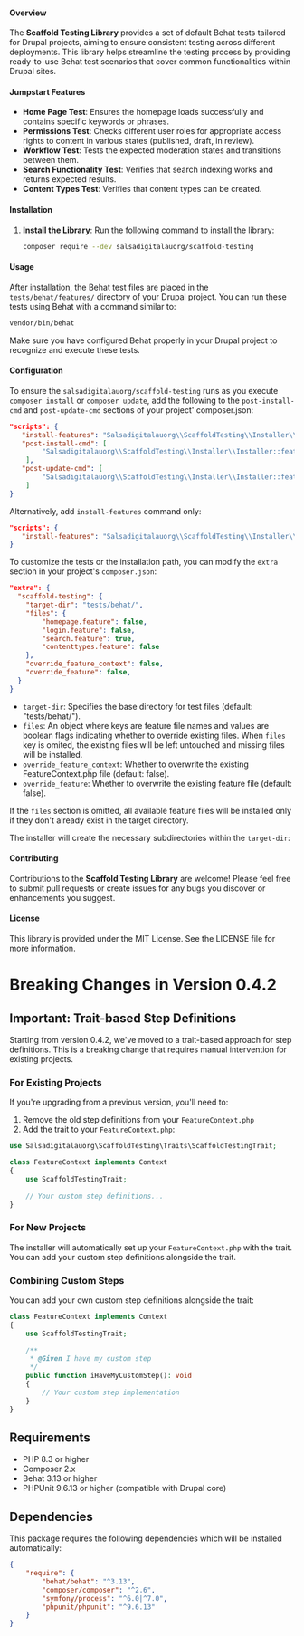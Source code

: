 #### Overview

The **Scaffold Testing Library** provides a set of default Behat tests tailored for Drupal projects, aiming to ensure consistent testing across different deployments. This library helps streamline the testing process by providing ready-to-use Behat test scenarios that cover common functionalities within Drupal sites.

#### Jumpstart Features

- **Home Page Test**: Ensures the homepage loads successfully and contains specific keywords or phrases.
- **Permissions Test**: Checks different user roles for appropriate access rights to content in various states (published, draft, in review).
- **Workflow Test**: Tests the expected moderation states and transitions between them.
- **Search Functionality Test**: Verifies that search indexing works and returns expected results.
- **Content Types Test**: Verifies that content types can be created.

#### Installation

1. **Install the Library**: Run the following command to install the library:

    ```bash
    composer require --dev salsadigitalauorg/scaffold-testing
    ```

#### Usage

After installation, the Behat test files are placed in the `tests/behat/features/` directory of your Drupal project. You can run these tests using Behat with a command similar to:

```bash
vendor/bin/behat
```

Make sure you have configured Behat properly in your Drupal project to recognize and execute these tests.

#### Configuration

To ensure the `salsadigitalauorg/scaffold-testing` runs as you execute `composer install` or `composer update`, 
add the following to the `post-install-cmd` and `post-update-cmd` sections of your project' composer.json:

```json
"scripts": {
   "install-features": "Salsadigitalauorg\\ScaffoldTesting\\Installer\\Installer::features",
   "post-install-cmd": [
        "Salsadigitalauorg\\ScaffoldTesting\\Installer\\Installer::features"
    ],
   "post-update-cmd": [
        "Salsadigitalauorg\\ScaffoldTesting\\Installer\\Installer::features"
    ]
}
```

Alternatively, add `install-features` command only:

```json
"scripts": {
   "install-features": "Salsadigitalauorg\\ScaffoldTesting\\Installer\\Installer::features",
}
```

To customize the tests or the installation path, you can modify the `extra` section in your project's `composer.json`:

```json
"extra": {
  "scaffold-testing": {
    "target-dir": "tests/behat/",
    "files": {
        "homepage.feature": false,
        "login.feature": false,
        "search.feature": true,
        "contenttypes.feature": false
    },
    "override_feature_context": false,
    "override_feature": false,
  }
}
```

- `target-dir`: Specifies the base directory for test files (default: "tests/behat/").
- `files`: An object where keys are feature file names and values are boolean flags indicating whether to override existing files. When `files` key is omited, the existing files will be left untouched and missing files will be installed.
- `override_feature_context`: Whether to overwrite the existing FeatureContext.php file (default: false).
- `override_feature`: Whether to overwrite the existing feature file (default: false).

If the `files` section is omitted, all available feature files will be installed only if they don't already exist in the target directory.

The installer will create the necessary subdirectories within the `target-dir`:

#### Contributing

Contributions to the **Scaffold Testing Library** are welcome! Please feel free to submit pull requests or create issues for any bugs you discover or enhancements you suggest.

#### License

This library is provided under the MIT License. See the LICENSE file for more information.

# Breaking Changes in Version 0.4.2

## Important: Trait-based Step Definitions

Starting from version 0.4.2, we've moved to a trait-based approach for step definitions. This is a breaking change that requires manual intervention for existing projects.

### For Existing Projects

If you're upgrading from a previous version, you'll need to:

1. Remove the old step definitions from your `FeatureContext.php`
2. Add the trait to your `FeatureContext.php`:

```php
use Salsadigitalauorg\ScaffoldTesting\Traits\ScaffoldTestingTrait;

class FeatureContext implements Context
{
    use ScaffoldTestingTrait;
    
    // Your custom step definitions...
}
```

### For New Projects

The installer will automatically set up your `FeatureContext.php` with the trait. You can add your custom step definitions alongside the trait.

### Combining Custom Steps

You can add your own custom step definitions alongside the trait:

```php
class FeatureContext implements Context
{
    use ScaffoldTestingTrait;
    
    /**
     * @Given I have my custom step
     */
    public function iHaveMyCustomStep(): void
    {
        // Your custom step implementation
    }
}
```

## Requirements

- PHP 8.3 or higher
- Composer 2.x
- Behat 3.13 or higher
- PHPUnit 9.6.13 or higher (compatible with Drupal core)

## Dependencies

This package requires the following dependencies which will be installed automatically:

```json
{
    "require": {
        "behat/behat": "^3.13",
        "composer/composer": "^2.6",
        "symfony/process": "^6.0|^7.0",
        "phpunit/phpunit": "^9.6.13"
    }
}
```
